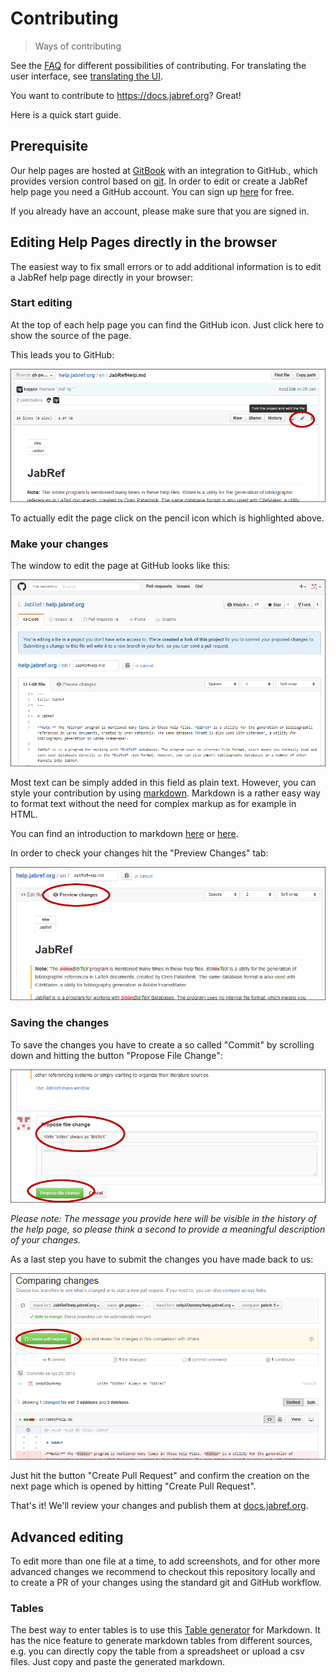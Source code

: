 # Contributing

> Ways of contributing

See the [FAQ](../faqcontributing.md) for different possibilities of contributing.
For translating the user interface, see [translating the UI](./translatinggui.md).

You want to contribute to <https://docs.jabref.org>? Great!

Here is a quick start guide.

## Prerequisite

Our help pages are hosted at [GitBook](https://www.gitbook.com/) with an integration to GitHub., which provides version control based on [git](https://git-scm.com/). In order to edit or create a JabRef help page you need a GitHub account. You can sign up [here](https://github.com/join) for free.

If you already have an account, please make sure that you are signed in.

## Editing Help Pages directly in the browser

The easiest way to fix small errors or to add additional information is to edit a JabRef help page directly in your browser:

### Start editing

At the top of each help page you can find the GitHub icon.
Just click here to show the source of the page.

This leads you to GitHub:

![Click on the pencil icon](../../.gitbook/assets/screenshot-edit-pencil.png)

To actually edit the page click on the pencil icon which is highlighted above.

### Make your changes

The window to edit the page at GitHub looks like this:

![Edit view at GitHub](../../.gitbook/assets/screenshot-edit-page.png)

Most text can be simply added in this field as plain text.
However, you can style your contribution by using [markdown](https://daringfireball.net/projects/markdown/). Markdown is a rather easy way to format text without the need for complex markup as for example in HTML.

You can find an introduction to markdown [here](https://daringfireball.net/projects/markdown/) or [here](https://guides.github.com/features/mastering-markdown/).

In order to check your changes hit the "Preview Changes" tab:

![Edit view at GitHub](../../.gitbook/assets/screenshot-edit-preview.png)

### Saving the changes

To save the changes you have to create a so called "Commit" by scrolling down and hitting the button "Propose File Change":

![Save changes](../../.gitbook/assets/screenshot-edit-commit.png)

*Please note: The message you provide here will be visible in the history of the help page, so please think a second to provide a meaningful description of your changes.*

As a last step you have to submit the changes you have made back to us:

![Create Pull Request](../../.gitbook/assets/screenshot-edit-pullRequest.png)

Just hit the button "Create Pull Request" and confirm the creation on the next page which is opened by hitting "Create Pull Request".

That's it! We'll review your changes and publish them at [docs.jabref.org](https://docs.jabref.org).

## Advanced editing

To edit more than one file at a time, to add screenshots, and for other more advanced changes we recommend to checkout this repository locally and to create a PR of your changes using the standard git and GitHub workflow.

### Tables

The best way to enter tables is to use this [Table generator](http://www.tablesgenerator.com/markdown_tables) for Markdown.
It has the nice feature to generate markdown tables from different sources, e.g. you can directly copy the table from a spreadsheet or upload a csv files. Just copy and paste the generated markdown.
